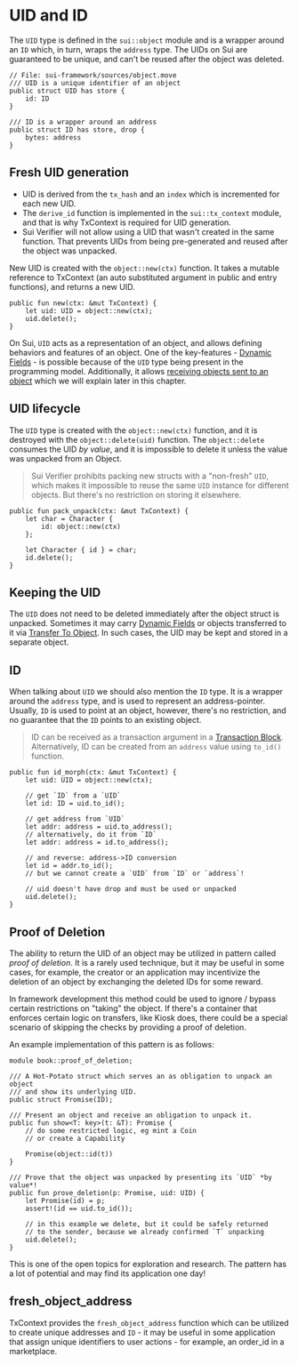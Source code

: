 # UID and ID

The `UID` type is defined in the `sui::object` module and is a wrapper around an `ID` which, in
turn, wraps the `address` type. The UIDs on Sui are guaranteed to be unique, and can't be reused
after the object was deleted.

```move
// File: sui-framework/sources/object.move
/// UID is a unique identifier of an object
public struct UID has store {
    id: ID
}

/// ID is a wrapper around an address
public struct ID has store, drop {
    bytes: address
}
```

## Fresh UID generation

- UID is derived from the `tx_hash` and an `index` which is incremented for each new UID.
- The `derive_id` function is implemented in the `sui::tx_context` module, and that is why TxContext
  is required for UID generation.
- Sui Verifier will not allow using a UID that wasn't created in the same function. That prevents
  UIDs from being pre-generated and reused after the object was unpacked.

New UID is created with the `object::new(ctx)` function. It takes a mutable reference to TxContext
(an auto substituted argument in public and entry functions), and returns a new UID.

```move
public fun new(ctx: &mut TxContext) {
    let uid: UID = object::new(ctx);
    uid.delete();
}
```

On Sui, `UID` acts as a representation of an object, and allows defining behaviors and features of
an object. One of the key-features - [Dynamic Fields](./../programmability/dynamic-fields.md) - is
possible because of the `UID` type being present in the programming model. Additionally, it allows
[receiving objects sent to an object](./transfer-to-object.md) which we will explain later in this
chapter.

## UID lifecycle

The `UID` type is created with the `object::new(ctx)` function, and it is destroyed with the
`object::delete(uid)` function. The `object::delete` consumes the UID _by value_, and it is
impossible to delete it unless the value was unpacked from an Object.

> Sui Verifier prohibits packing new structs with a "non-fresh" `UID`, which makes it impossible to
> reuse the same `UID` instance for different objects. But there's no restriction on storing it
> elsewhere.

```move
public fun pack_unpack(ctx: &mut TxContext) {
    let char = Character {
        id: object::new(ctx)
    };

    let Character { id } = char;
    id.delete();
}
```

## Keeping the UID

The `UID` does not need to be deleted immediately after the object struct is unpacked. Sometimes it
may carry [Dynamic Fields](./../programmability/dynamic-fields.md) or objects transferred to it via
[Transfer To Object](./transfer-to-object.md). In such cases, the UID may be kept and stored in a
separate object.

## ID

When talking about `UID` we should also mention the `ID` type. It is a wrapper around the `address`
type, and is used to represent an address-pointer. Usually, `ID` is used to point at an object,
however, there's no restriction, and no guarantee that the `ID` points to an existing object.

> ID can be received as a transaction argument in a
> [Transaction Block](./../concepts/what-is-a-transaction.md). Alternatively, ID can be created from
> an `address` value using `to_id()` function.

```move
public fun id_morph(ctx: &mut TxContext) {
    let uid: UID = object::new(ctx);

    // get `ID` from a `UID`
    let id: ID = uid.to_id();

    // get address from `UID`
    let addr: address = uid.to_address();
    // alternatively, do it from `ID`
    let addr: address = id.to_address();

    // and reverse: address->ID conversion
    let id = addr.to_id();
    // but we cannot create a `UID` from `ID` or `address`!

    // uid doesn't have drop and must be used or unpacked
    uid.delete();
}
```

## Proof of Deletion

The ability to return the UID of an object may be utilized in pattern called _proof of deletion_. It
is a rarely used technique, but it may be useful in some cases, for example, the creator or an
application may incentivize the deletion of an object by exchanging the deleted IDs for some reward.

In framework development this method could be used to ignore / bypass certain restrictions on
"taking" the object. If there's a container that enforces certain logic on transfers, like Kiosk
does, there could be a special scenario of skipping the checks by providing a proof of deletion.

An example implementation of this pattern is as follows:

```move
module book::proof_of_deletion;

/// A Hot-Potato struct which serves an as obligation to unpack an object
/// and show its underlying UID.
public struct Promise(ID);

/// Present an object and receive an obligation to unpack it.
public fun show<T: key>(t: &T): Promise {
    // do some restricted logic, eg mint a Coin
    // or create a Capability

    Promise(object::id(t))
}

/// Prove that the object was unpacked by presenting its `UID` *by value*!
public fun prove_deletion(p: Promise, uid: UID) {
    let Promise(id) = p;
    assert!(id == uid.to_id());

    // in this example we delete, but it could be safely returned
    // to the sender, because we already confirmed `T` unpacking
    uid.delete();
}
```

This is one of the open topics for exploration and research. The pattern has a lot of potential and may find its application one day!

## fresh_object_address

TxContext provides the `fresh_object_address` function which can be utilized to create unique
addresses and `ID` - it may be useful in some application that assign unique identifiers to user
actions - for example, an order_id in a marketplace.
